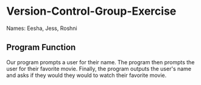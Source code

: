 # Version-Control-Group-Exercise
Names: Eesha, Jess, Roshni

## Program Function
Our program prompts a user for their name.
The program then prompts the user for their favorite movie.
Finally, the program outputs the user's name and asks if they would they would to watch their favorite movie.
